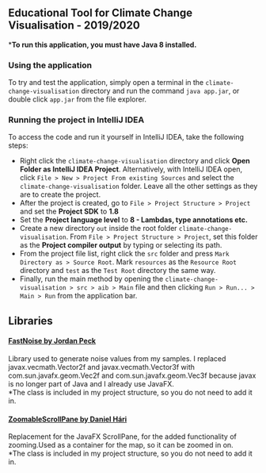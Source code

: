 ## Educational Tool for Climate Change Visualisation - 2019/2020

***To run this application, you must have Java 8 installed.**

### Using the application
To try and test the application, simply open a terminal in the `climate-change-visualisation` directory and run the command `java app.jar`, 
or double click `app.jar` from the file explorer.

### Running the project in IntelliJ IDEA

To access the code and run it yourself in IntelliJ IDEA, take the following steps:
- Right click the `climate-change-visualisation` directory and click **Open Folder as IntelliJ IDEA Project**. Alternatively, 
with IntelliJ IDEA open, click `File > New > Project From existing Sources` and select the `climate-change-visualisation` folder. 
Leave all the other settings as they are to create the project.
- After the project is created, go to `File > Project Structure > Project` and set the **Project SDK** to **1.8**
- Set the **Project language level** to **8 - Lambdas, type annotations etc.**
- Create a new directory `out` inside the root folder `climate-change-visualisation`. From `File > Project Structure > Project`, set this 
 folder as the **Project compiler output** by typing or selecting its path.
- From the project file list, right click the `src` folder and press `Mark Directory as > Source Root`. Mark `resources` 
as the `Resource Root` directory and `test` as the `Test Root` directory the same way.
- Finally, run the main method by opening the `climate-change-visualisation > src > aib > Main` file and then clicking 
`Run > Run... > Main > Run` from the application bar.

## Libraries
#### [FastNoise by Jordan Peck](https://github.com/Auburns/FastNoise_Java)
Library used to generate noise values from my samples. I replaced javax.vecmath.Vector2f and javax.vecmath.Vector3f with 
com.sun.javafx.geom.Vec2f and com.sun.javafx.geom.Vec3f because javax is no longer part of Java and I already use JavaFX.\
*The class is included in my project structure, so you do not need to add it in.

#### [ZoomableScrollPane by Daniel Hári](https://stackoverflow.com/a/44314455)
Replacement for the JavaFX ScrollPane, for the added functionality of zooming.Used as a container for the map, so it can 
be zoomed in on.\
*The class is included in my project structure, so you do not need to add it in.